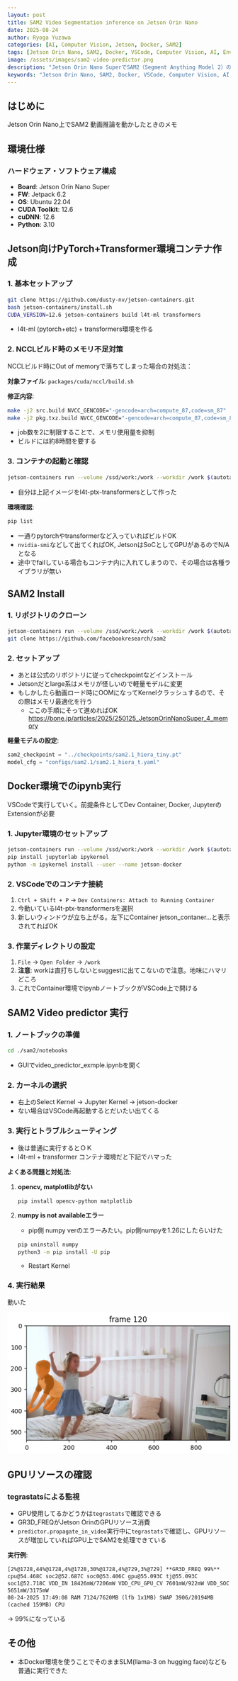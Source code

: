 ```yaml
---
layout: post
title: SAM2 Video Segmentation inference on Jetson Orin Nano 
date: 2025-08-24
author: Ryoga Yuzawa
categories: [AI, Computer Vision, Jetson, Docker, SAM2]
tags: [Jetson Orin Nano, SAM2, Docker, VSCode, Computer Vision, AI, Environment Setup]
image: /assets/images/sam2-video-predictor.png
description: "Jetson Orin Nano SuperでSAM2（Segment Anything Model 2）の環境を構築し、DockerコンテナとVSCodeを連携させて効率的な開発環境を作る方法を解説します。"
keywords: "Jetson Orin Nano, SAM2, Docker, VSCode, Computer Vision, AI, Environment Setup, Jetson"
---
```


## はじめに
Jetson Orin Nano上でSAM2 動画推論を動かしたときのメモ

## 環境仕様

### ハードウェア・ソフトウェア構成
- **Board**: Jetson Orin Nano Super
- **FW**: Jetpack 6.2
- **OS**: Ubuntu 22.04
- **CUDA Toolkit**: 12.6
- **cuDNN**: 12.6
- **Python**: 3.10

## Jetson向けPyTorch+Transformer環境コンテナ作成

### 1. 基本セットアップ
```bash
git clone https://github.com/dusty-nv/jetson-containers.git
bash jetson-containers/install.sh
CUDA_VERSION=12.6 jetson-containers build l4t-ml transformers
```

- l4t-ml (pytorch+etc) + transformers環境を作る

### 2. NCCLビルド時のメモリ不足対策
NCCLビルド時にOut of memoryで落ちてしまった場合の対処法：

**対象ファイル**: `packages/cuda/nccl/build.sh`

**修正内容**:

```bash
make -j2 src.build NVCC_GENCODE="-gencode=arch=compute_87,code=sm_87"
make -j2 pkg.txz.build NVCC_GENCODE="-gencode=arch=compute_87,code=sm_87"
```

- job数を2に制限することで、メモリ使用量を抑制
- ビルドには約8時間を要する

### 3. コンテナの起動と確認

```bash
jetson-containers run --volume /ssd/work:/work --workdir /work $(autotag l4t-ptx-transformers)
```

- 自分は上記イメージをl4t-ptx-transformersとして作った

**環境確認**:
```bash
pip list
```

- 一通りpytorchやtransformerなど入っていればビルドOK
- `nvidia-smi`などして出てくればOK, JetsonはSoCとしてGPUがあるのでN/Aとなる
- 途中でfailしている場合もコンテナ内に入れてしまうので、その場合は各種ライブラリが無い

## SAM2 Install

### 1. リポジトリのクローン
```bash
jetson-containers run --volume /ssd/work:/work --workdir /work $(autotag l4t-ptx-transformers)
git clone https://github.com/facebookresearch/sam2
```

### 2. セットアップ
- あとは公式のリポジトリに従ってcheckpointなどインストール
- Jetsonだとlarge系はメモリが怪しいので軽量モデルに変更
- もしかしたら動画ロード時にOOMになってKernelクラッシュするので、その際はメモリ最適化を行う
   - ここの手順にそって進めればOK
      https://bone.jp/articles/2025/250125_JetsonOrinNanoSuper_4_memory

**軽量モデルの設定**:
```python
sam2_checkpoint = "../checkpoints/sam2.1_hiera_tiny.pt"
model_cfg = "configs/sam2.1/sam2.1_hiera_t.yaml"
```

## Docker環境でのipynb実行

VSCodeで実行していく。前提条件としてDev Container, Docker, JupyterのExtensionが必要

### 1. Jupyter環境のセットアップ
```bash
jetson-containers run --volume /ssd/work:/work --workdir /work $(autotag l4t-ptx-transformers)
pip install jupyterlab ipykernel
python -m ipykernel install --user --name jetson-docker
```

### 2. VSCodeでのコンテナ接続
1. `Ctrl + Shift + P` → `Dev Containers: Attach to Running Container`
2. 今動いているl4t-ptx-transformersを選択
3. 新しいウィンドウが立ち上がる。左下にContainer jetson_contaner…と表示されてればOK

### 3. 作業ディレクトリの設定
1. `File` → `Open Folder` → `/work`
2. **注意**: workは直打ちしないとsuggestに出てこないので注意。地味にハマリどころ
3. これでContainer環境でipynbノートブックがVSCode上で開ける

## SAM2 Video predictor 実行

### 1. ノートブックの準備
```bash
cd ./sam2/notebooks
```

- GUIでvideo_predictor_exmple.ipynbを開く

### 2. カーネルの選択
- 右上のSelect Kernel → Jupyter Kernel → jetson-docker
- ない場合はVSCode再起動するとだいたい出てくる

### 3. 実行とトラブルシューティング
- 後は普通に実行するとＯＫ
- l4t-ml + transformer コンテナ環境だと下記でハマった

**よくある問題と対処法**:

1. **opencv, matplotlibがない**
   ```bash
   pip install opencv-python matplotlib
   ```

2. **numpy is not availableエラー**
   - pip側 numpy verのエラーみたい。pip側numpyを1.26にしたらいけた
   ```bash
   pip uninstall numpy
   python3 -m pip install -U pip
   ```
   - Restart Kernel

### 4. 実行結果
動いた

![SAM2 Video Predictor実行結果](/assets/images/sam2-video-predictor.png)

## GPUリソースの確認

### tegrastatsによる監視
- GPU使用してるかどうかは`tegrastats`で確認できる
- GR3D_FREQがJetson OrinのGPUリソース消費
- `predictor.propagate_in_video`実行中に`tegrastats`で確認し、GPUリソースが増加していればGPU上でSAM2を処理できている

**実行例**:

```
[2%@1728,44%@1728,4%@1728,30%@1728,4%@729,3%@729] **GR3D_FREQ 99%** cpu@54.468C soc2@52.687C soc0@53.406C gpu@55.093C tj@55.093C soc1@52.718C VDD_IN 18426mW/7206mW VDD_CPU_GPU_CV 7601mW/922mW VDD_SOC 5651mW/3175mW
08-24-2025 17:49:08 RAM 7124/7620MB (lfb 1x1MB) SWAP 3906/20194MB (cached 159MB) CPU 
```

→ 99%になっている

## その他

- 本Docker環境を使うことでそのままSLM(llama-3 on hugging face)なども普通に実行できた